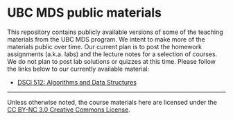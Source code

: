 # UBC MDS public materials

This repository contains publicly available versions of some of the teaching materials from the UBC MDS program. We intent to make
more of the materials public over time. Our current plan is to post the homework assignments (a.k.a. labs) and the lecture notes for a selection of courses. We do not plan to post lab solutions or quizzes at this time. Please follow the links below to our currently available material:

- [DSCI 512: Algorithms and Data Structures](https://github.com/UBC-MDS/public/tree/master/courses/512_alg-data-struct)

-----------------

Unless otherwise noted, the course materials here are licensed under the [CC BY-NC 3.0 Creative Commons License](https://creativecommons.org/licenses/by-nc/3.0/).
